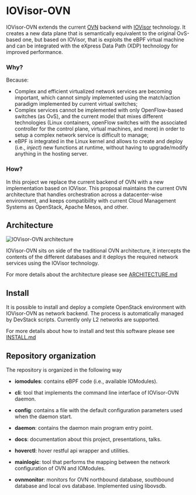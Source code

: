 # IOVisor-OVN

IOVisor-OVN extends the current [OVN](https://github.com/openvswitch/ovs/) backend with [IOVisor](https://www.iovisor.org/) technology.
It creates a new data plane that is semantically equivalent to the original OvS-based one, but based on IOVisor, that is exploits the eBPF virtual machine and can be integrated with the eXpress Data Path (XDP) technology for improved performance.

### Why?

Because:

 - Complex and efficient virtualized network services are becoming important, which cannot simply implemented using the match/action paradigm implemented by current virtual switches;
 - Complex services cannot be implemented with only OpenFlow-based switches (as OvS), and the current model that mixes different technologies (Linux containers, openFlow switches with the associated controller for the control plane, virtual machines, and more) in order to setup a complex network service is difficult to manage;
 - eBPF is integrated in the Linux kernel and allows to create and deploy (i.e., *inject*) new functions at runtime, without having to upgrade/modify anything in the hosting server.

### How?

In this project we replace the current backend of OVN with a new implementation based on IOVisor.
This proposal maintains the current OVN architecture that handles orchestration across a datacenter-wise environment, and keeps compatibility with current Cloud Management Systems as OpenStack, Apache Mesos, and other.

## Architecture

![IOVisor-OVN architecture](https://raw.githubusercontent.com/netgroup-polito/iovisor-ovn/master/images/iovisor-ovn-overview.png)

IOVisor-OVN sits on side of the traditional OVN architecture, it intercepts the contents of the different databases and it deploys the required network services using the IOVisor technology.

For more details about the architecture please see [ARCHITECTURE.md](./ARCHITECTURE.md)

## Install

It is possible to install and deploy a complete OpenStack environment with IOVisor-OVN as network backend.
The process is automatically managed by DevStack scripts.
Currently only L2 networks are supported.

For more details about how to install and test this software please see [INSTALL.md](./INSTALL.md)

## Repository organization

The repository is organized in the following way

* **iomodules**: contains eBPF code (i.e., available IOModules).

* **cli**: tool that implements the command line interface of IOVisor-OVN daemon.

* **config**: contains a file with the default configuration parameters used when the daemon start.

* **daemon**: contains the daemon main program entry point.

* **docs**: documentation about this project, presentations, talks.

* **hoverctl**: hover restful api wrapper and utilities.

* **mainlogic**: tool that performs the mapping between the network configuration of OVN and IOModules.

* **ovnmonitor**:  monitors for OVN northbound database, southbound database and local ovs database. Implemented using libovsdb.
